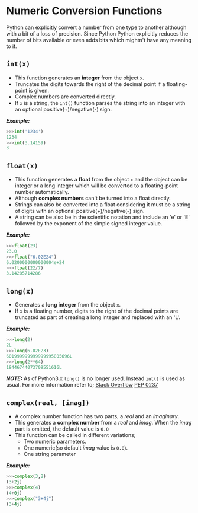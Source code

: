# Numeric Conversion Functions

Python can explicitly convert a number from one type to another although with a bit of a loss of precision. Since Python Python explicitly reduces the number of bits available or even adds bits which mightn't have any meaning to it. 

`int(x)`
-----
- This function generates an **integer** from the object `x`. 
- Truncates the digits towards the right of the decimal point if a floating-point is given.
- Complex numbers are converted directly.
- If `x` is a string, the `int()` function parses the string into an integer with an optional positive(+)/negative(-) sign.

_**Example:**_

```Python
>>>int('1234')
1234
>>>int(3.14159)
3
```

`float(x)`
--------
- This function generates a **float** from the object `x` and the object can be integer or a long integer which will be converted to a floating-point number automatically.
- Although **complex numbers** can't be turned into a float directly.
- Strings can also be converted into a float considering it must be a string of digits with an optional positive(+)/negative(-) sign.
- A string can be also be in the scientific notation and include an 'e' or 'E' followed by the exponent of the simple signed integer value.

_**Example:**_
```Python
>>>float(23)
23.0
>>>float("6.02E24")
6.0200000000000004e+24
>>>float(22/7)
3.14285714286
```

`long(x)`
---------------
- Generates a **long integer** from the object `x`.
- If `x` is a floating number, digits to the right of the decimal points are truncated as part of creating a long integer and replaced with an 'L'.

_**Example:**_
```Python
>>>long(2)
2L
>>>long(6.02E23)
601999999999999995805696L
>>>long(2**64)
18446744073709551616L
```
_**NOTE:**_
As of Python3.x `long()` is no longer used. Instead `int()` is used as usual. For more information refer to;
[Stack Overflow](https://stackoverflow.com/a/14904834/8604951)
[PEP 0237](https://docs.python.org/3.3/whatsnew/3.0.html#integers)

`complex(real, [imag])`
------------
- A complex number function has two parts, a _real_ and an _imaginary_.
- This generates a **complex number** from a _real_ and _imag_. When the _imag_ part is omitted, the default value is `0.0`
- This function can be called in different variations;
    + Two numeric parameters.
    + One numeric(so default _imag_ value is `0.0`). 
    + One string parameter

_**Example:**_
```Python
>>>complex(3,2)
(3+2j)
>>>complex(4)
(4+0j)
>>>complex("3+4j")
(3+4j)
```

